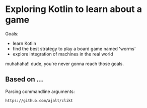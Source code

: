 # Exploring Kotlin to learn about a game 

Goals:
- learn Kotlin 
- find the best strategy to play a board game named 'worms'
- explore integration of machines in the real world 

muhahaha!! dude, you're never gonna reach those goals. 

## Based on ... 

Parsing commandline arguments:

    https://github.com/ajalt/clikt
